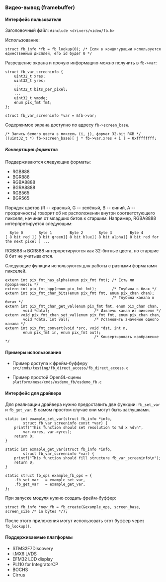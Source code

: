 ### Видео-вывод (framebuffer)

#### Интерфейс пользователя
Заголовочный файл: `#include <drivers/video/fb.h>`

Использование:
```
struct fb_info *fb = fb_lookup(0); /* Если в конфигурации используется единственный дисплей, его id будет 0 */
```
Разрешение экрана и прочую информацию можно получить в  `fb->var`:
```
struct fb_var_screeninfo {
	uint32_t xres;
	uint32_t yres;
	...
	uint32_t bits_per_pixel;
	...
	uint32_t vmode;
	enum pix_fmt fmt;
};

struct fb_var_screeninfo *var = &fb->var;
```

Содержимое экрана доступно по адресу `fb->screen_base`.

```
/* Запись белого цвета в пиксель (i, j), формат 32-bit RGB */
((uint32_t *) fb->screen_base)[ j * fb->var.xres + i ] = 0xffffffff;
```

##### Конвертация форматов

Поддерживаются следующие форматы:

* RGB888
* BGR888
* RGBA8888
* BGRA8888
* RGB565
* BGR565

Порядок цветов (R -- красный, G -- зелёный, B -- синий, A -- прозрачность) говорит об их расположении внутри соответстующего пикселя, начиная от младших битов к старшим.
Например, RGBA8888 интерпретируется следующим:

```
  Byte 0       Byte 1        Byte 2       Byte 3        Byte 4
[ 8 bit red ][ 8 bit green][ 8 bit blue][ 8 bit alpha][ 8 bit red for the next pixel ] ...
```

RGB888 и BGR888 интерпретируются как 32-битные цвета, но старшие 8 бит не учитываются.

Следующие функции используются для работы с разными форматами пикселей.

```
extern int pix_fmt_has_alpha(enum pix_fmt fmt); /* Есть ли прозрачность */
extern int pix_fmt_bpp(enum pix_fmt fmt);       /* Глубина в биах */
extern int pix_fmt_chan_bits(enum pix_fmt fmt, enum pix_chan chan);
                                                /* Глубина канала в битах */
extern int pix_fmt_chan_get_val(enum pix_fmt fmt, enum pix_chan chan,
		void *data);                    /* Извлечь канал из пикселя */
extern void pix_fmt_chan_set_val(enum pix_fmt fmt, enum pix_chan chan,
		void *data, int val);           /* Установить значение одного канала */
extern int pix_fmt_convert(void *src, void *dst, int n,
		enum pix_fmt in, enum pix_fmt out);
		                                /* Конвертировать изображение */
```

#### Примеры использования

* Пример доступа к фрейм-буфферу
 `src/cmds/testing/fb_direct_access/fb_direct_access.c`

* Пример простой OpenGL-сцены
 `platform/mesa/cmds/osdemo_fb/osdemo_fb.c`

#### Интерфейс для драйвера

Для реализации драйвера нужно предоставить две функции: `fb_set_var` и `fb_get_var`.
В самом простом случае они могут быть заглушками.

```
static int example_set_var(struct fb_info *info,
		struct fb_var_screeninfo const *var) {
	printf("This function should set resolution to %d x %d\n",
		var->xres, var->yres);
	return 0;
}

static int exmaple_get_var(struct fb_info *info,
		struct fb_var_screeninfo *var) {
	printf("This function should fill structure fb_var_screeninfo\n");
	return 0;
}

static struct fb_ops example_fb_ops = {
	.fb_set_var   = example_set_var,
	.fb_get_var   = example_get_var,
};
```

При запуске модуля нужно создать фрейм-буффер:
```
struct fb_info *new_fb = fb_create(&example_ops, screen_base, screen_size /* in bytes */);
```

После этого приложения могут использовать этот буффер через `fb_lookup()`.

#### Поддерживаемые платформы
* STM32F7Discovery
* i.MX6 LVDS
* EFM32 LCD display
* PL110 for IntegratorCP
* BOCHS
* Cirrus
